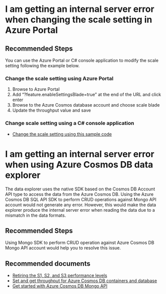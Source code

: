 <properties
pageTitle="Azure Cosmos DB internal server error"
description="Internal server Error"
service="microsoft.documentdb"
resource="databaseAccounts"
authors="balaksms"
displayOrder="87"
selfHelpType="resource"
supportTopicIds="32597529"
resourceTags=""
productPesIds="15585"
cloudEnvironments="public"/>

# I am getting an internal server error when changing the scale setting in Azure Portal

## **Recommended Steps**
You can use the Azure Portal or C# console application to modify the scale setting following the example below.

### Change the scale setting using Azure Portal
1. Browse to Azure Portal 
2. Add “?feature.enableSettingsBlade=true” at the end of the URL and click enter
3. Browse to the Azure Cosmos database account and choose scale blade
4. Update the throughput value and save

### Change scale setting using a C# console application
* [Change the scale setting using this sample code](https://docs.microsoft.com/dotnet/api/microsoft.azure.documents.client.documentclient.replaceofferasync?view=azure-dotnet)

# I am getting an internal server error when using Azure Cosmos DB data explorer
The data explorer uses the native SDK based on the Cosmos DB Account API type to access the data from the Azure Cosmos DB. Using the Azure Cosmos DB SQL API SDK to perform CRUD operations against Mongo API account would not generate any error. However, this would make the data explorer produce the internal server error when reading the data due to a mismatch in the data formats.

## **Recommended Steps**
Using Mongo SDK to perform CRUD operation against Azure Cosmos DB Mongo API account would help you to resolve this issue.


## **Recommended documents**
* [Retiring the S1, S2, and S3 performance levels]( https://docs.microsoft.com/azure/cosmos-db/performance-levels)
* [Set and get throughput for Azure Cosmos DB containers and database]( https://docs.microsoft.com/azure/cosmos-db/set-throughput)
* [Get started with Azure Cosmos DB Mongo API](https://docs.microsoft.com/azure/cosmos-db/mongodb-introduction#how-to-get-started)
